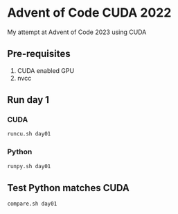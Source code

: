 # Advent of Code CUDA 2022

My attempt at Advent of Code 2023 using CUDA

## Pre-requisites

 1. CUDA enabled GPU
 1. nvcc

## Run day 1

### CUDA
```bash
runcu.sh day01
```

### Python
```bash
runpy.sh day01
```

## Test Python matches CUDA

```bash
compare.sh day01
```
